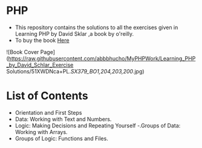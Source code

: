 # PHP

- This repository contains the solutions to all the exercises given in Learning PHP by David Sklar ,a book by o'reilly.
- To buy the book  <a href="https://www.amazon.com/Learning-PHP-5-David-Sklar/dp/0596005601">Here</a>

![Book Cover Page](https://raw.githubusercontent.com/abbbhucho/MyPHPWork/Learning_PHP_by_David_Schlar_Exercise Solutions/51XWDNca+PL._SX379_BO1,204,203,200_.jpg)
  
# List of Contents
 
 - Orientation and First Steps
 - Data: Working with Text and Numbers.
 - Logic: Making Decisions and Repeating Yourself
 -.Groups of Data: Working with Arrays.
 - Groups of Logic: Functions and Files.
